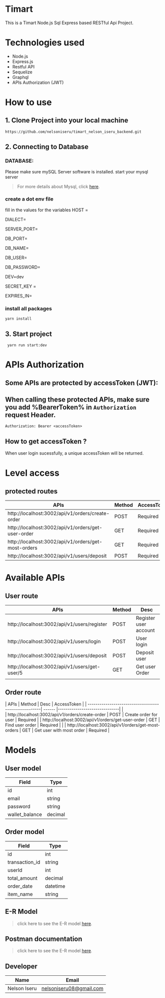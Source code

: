 # Timart

This is a Timart Node.js Sql Express based RESTful Api Project.

# Technologies used
-   Node.js
-   Express.js
-   Restful API
-   Sequelize
-   Graphql
-   APIs Authorization (JWT)


# How to use

## 1. Clone Project into your local machine

```
https://github.com/nelsoniseru/timart_nelson_iseru_backend.git
```



## 2. Connecting to Database

### DATABASE:

Please make sure mySQL Server software is installed.
start your mysql server

> For more details about Mysql, click [here](https://mysql.com).

### create a dot env file
fill in the values for the variables
HOST = 

DIALECT=

SERVER_PORT=

DB_PORT=

DB_NAME=

DB_USER=

DB_PASSWORD=

DEV=dev

SECRET_KEY = 

EXPIRES_IN= 


### install all packages
```
yarn install
```

## 3. Start project
```
 yarn run start:dev
```

# APIs Authorization

## Some APIs are protected by accessToken (JWT):

## When calling these protected APIs, make sure you add %BearerToken% in `Authorization` request Header.
```
Authorization: Bearer <accessToken>
```

## How to get accessToken ?

When user login sucessfully, a unique accessToken will be returned.

# Level access

## protected routes
 
| APIs                                                   | Method |   AccessToken|
| ------------------------------------------------------ | ------ | ------------ |
| http://localhost:3002/api/v1/orders/create-order       | POST   |  Required    |
|  http://localhost:3002/api/v1/orders/get-user-order    | GET    |  Required    |
|  http://localhost:3002/api/v1/orders/get-most-orders   |  GET   |  Required    |
|  http://localhost:3002/api/v1/users/deposit            |  POST  | Required     |



# Available APIs

## User route


| APIs                                          | Method |         Desc          |
|--------------------------------------------   |--------|---------------------- |
|http://localhost:3002/api/v1/users/register    |  POST  | Register user account |
| http://localhost:3002/api/v1/users/login      |  POST  | User login            |
| http://localhost:3002/api/v1/users/deposit    |  POST  | Deposit user          |
| http://localhost:3002/api/v1/users/get-user/5 |  GET   | Get user Order        |
           |
## Order route

| APIs                                                  | Method | Desc                          |  AccessToken |
| ------------------------------------------------------| ------ |-------------------------------|              |     
| http://localhost:3002/api/v1/orders/create-order      | POST   | Create order for user         | Required     |
| http://localhost:3002/api/v1/orders/get-user-order     | GET    |  Find user order  | Required  |              |
| http://localhost:3002/api/v1/orders/get-most-orders   | GET    | Get user with most order      | Required     |

# Models
## User model
| Field           | Type   | 
|-----------------|--------|
| id              | int    |
| email           | string |
| password        | string | 
| wallet_balance  | decimal|  


## Order model

| Field           | Type     | 
|-----------------|----------|
| id              | int      |
| transaction_id  | string   |
| userId          | int      | 
| total_amount    | decimal  | 
| order_date      | datetime | 
| item_name       | string   | 

## E-R Model

> click here to see the E-R model [here](https://app.dbdesigner.net/designer/schema/564966).
## Postman documentation
> click here to see the E-R model [here](https://documenter.getpostman.com/view/13945163/2s9YRCVqou).

## Developer
| Name            | Email                    | 
|-----------------|--------------------------|
| Nelson Iseru    | nelsoniseru08@gmail.com  |


